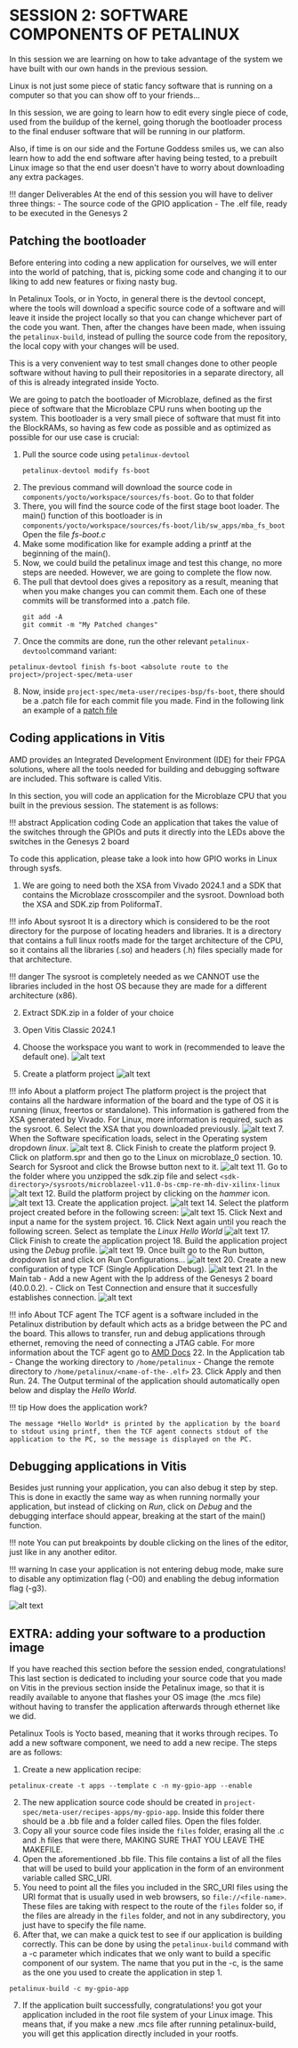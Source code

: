 # SESSION 2: SOFTWARE COMPONENTS OF PETALINUX
In this session we are learning on how to take advantage of the system we have built with our own hands in the previous session.

Linux is not just some piece of static fancy software that is running on a computer so that you can show off to your friends...

In this session, we are going to learn how to edit every single piece of code, used from the buildup of the kernel, going thorugh the bootloader process to the final enduser software that will be running in our platform.

Also, if time is on our side and the Fortune Goddess smiles us, we can also learn how to add the end software after having being tested, to a prebuilt Linux image so that the end user doesn't have to worry about downloading any extra packages.

!!! danger Deliverables
      At the end of this session you will have to deliver three things:
      - The source code of the GPIO application
      - The .elf file, ready to be executed in the Genesys 2

## Patching the bootloader
Before entering into coding a new application for ourselves, we will enter into the world of patching, that is, picking some code and changing it to our liking to add new features or fixing nasty bug.

In Petalinux Tools, or in Yocto, in general there is the devtool concept, where the tools will download a specific source code of a software and will leave it inside the project locally so that you can change whichever part of the code you want.
Then, after the changes have been made, when issuing the `petalinux-build`, instead of pulling the source code from the repository, the local copy with your changes will be used.

This is a very convenient way to test small changes done to other people software without having to pull their repositories in a separate directory, all of this is already integrated inside Yocto.

We are going to patch the bootloader of Microblaze, defined as the first piece of software that the Microblaze CPU runs when booting up the system. This bootloader is a very small piece of software that must fit into the BlockRAMs, so having as few code as possible and as optimized as possible for our use case is crucial:

1. Pull the source code using `petalinux-devtool`
   ```shell
   petalinux-devtool modify fs-boot
   ```
2. The previous command will download the source code in `components/yocto/workspace/sources/fs-boot`. Go to that folder
3. There, you will find the source code of the first stage boot loader. The main() function of this bootloader is in `components/yocto/workspace/sources/fs-boot/lib/sw_apps/mba_fs_boot` Open the file *fs-boot.c*
4. Make some modification like for example adding a printf at the beginning of the main().
5. Now, we could build the petalinux image and test this change, no more steps are needed. However, we are going to complete the flow now.
6. The pull that devtool does gives a repository as a result, meaning that when you make changes you can commit them. Each one of these commits will be transformed into a .patch file.
   ```shell
   git add -A
   git commit -m "My Patched changes"
   ```
7. Once the commits are done, run the other relevant `petalinux-devtool`command variant:
```shell
petalinux-devtool finish fs-boot <absolute route to the project>/project-spec/meta-user
```
8. Now, inside `project-spec/meta-user/recipes-bsp/fs-boot`, there should be a .patch file for each commit file you made. Find in the following link an example of a [patch file](https://github.com/Xilinx/embeddedsw/commit/08ebf27b381f3f21a9e961363d3a9505e3d49a21.patch)

## Coding applications in Vitis
AMD provides an Integrated Development Environment (IDE) for their FPGA solutions, where all the tools needed for building and debugging software are included. This software is called Vitis.

In this section, you will code an application for the Microblaze CPU that you built in the previous session. The statement is as follows:

!!! abstract Application coding
    Code an application that takes the value of the switches through the GPIOs and puts it directly into the LEDs above the switches in the Genesys 2 board

To code this application, please take a look into how GPIO works in Linux through sysfs.

1. We are going to need both the XSA from Vivado 2024.1 and a SDK that contains the Microblaze crosscompiler and the sysroot. Download both the XSA and SDK.zip from PoliformaT.

!!! info About sysroot
     It is a directory which is considered to be the root directory for the purpose of locating headers and libraries. It is a directory that contains a full linux rootfs made for the target architecture of the CPU, so it contains all the libraries (.so) and headers (.h) files specially made for that architecture.
    
!!! danger 
    The sysroot is completely needed as we CANNOT use the libraries included in the host OS because they are made for a different architecture (x86).

2. Extract SDK.zip in a folder of your choice
3. Open Vitis Classic 2024.1
4. Choose the workspace you want to work in (recommended to leave the default one).
![alt text](img/Vitis_Classic_1.png)

5. Create a platform project
![alt text](img/Vitis_Classic_2.png)

!!! info About a platform project
    The platform project is the project that contains all the hardware information of the board and the type of OS it is running (linux, freertos or standalone). This information is gathered from the XSA generated by Vivado. For Linux, more information is required, such as the sysroot.
6. Select the XSA that you downloaded previously.
   ![alt text](img/Vitis_Classic_3.png)
7. When the Software specification loads, select in the Operating system dropdown *linux*.
   ![alt text](img/Vitis_Classic_4.png)
8. Click Finish to create the platform project
9.  Click on platform.spr and then go to the Linux on microblaze_0 section.
10. Search for Sysroot and click the Browse button next to it.
![alt text](img/Vitis_Classic_5.png)
11.  Go to the folder where you unzipped the sdk.zip file and select ``<sdk-directory>/sysroots/microblazeel-v11.0-bs-cmp-re-mh-div-xilinx-linux``
    ![alt text](img/Vitis_Classic_6.png)
12.  Build the platform project by clicking on the *hammer* icon.![alt text](<img/Build icon.png>)
13.  Create the application project.
![alt text](img/Vitis_Classic_7.png)
14. Select the platform project created before in the following screen:
    ![alt text](img/Vitis_Classic_8.png)
15. Click Next and input a name for the system project.
16. Click Next again until you reach the following screen. Select as template the *Linux Hello World*
    ![alt text](img/Vitis_Classic_9.png)
17. Click Finish to create the application project
18. Build the application project using the *Debug* profile.
    ![alt text](img/Vitis_Classic_10.png)
19. Once built go to the Run button, dropdown list and click on Run Configurations...
    ![alt text](img/Vitis_Classic_10_5.png)
20. Create a new configuration of type TCF (Single Application Debug).
    ![alt text](img/Vitis_Classic_11.png)
21. In the Main tab
    - Add a new Agent with the Ip address of the Genesys 2 board (40.0.0.2).
    - Click on Test Connection and ensure that it succesfully establishes connection.
  ![alt text](img/Vitis_Classic_12.png)

  !!! info About TCF agent
    The TCF agent is a software included in the Petalinux distribution by default which acts as a bridge between the PC and the board. This allows to transfer, run and debug applications through ethernet, removing the need of connecting a JTAG cable.
    For more information about the TCF agent go to [AMD Docs](https://docs.amd.com/r/en-US/ug1144-petalinux-tools-reference-guide/Debugging-Applications-with-TCF-Agent) 
22. In the Application tab
    - Change the working directory to ``/home/petalinux``
    - Change the remote directory to ``/home/petalinux/<name-of-the-.elf>``
23. Click Apply and then Run.
24. The Output terminal of the application should automatically open below and display the *Hello World*.
     
!!! tip How does the application work?
  
    The message *Hello World* is printed by the application by the board to stdout using printf, then the TCF agent connects stdout of the application to the PC, so the message is displayed on the PC.
## Debugging applications in Vitis
Besides just running your application, you can also debug it step by step.
This is done in exactly the same way as when running normally your application, but instead of clicking on *Run*, click on *Debug* and the debugging interface should appear, breaking at the start of the main() function.

!!! note 
    You can put breakpoints by double clicking on the lines of the editor, just like in any another editor.

!!! warning
    In case your application is not entering debug mode, make sure to disable any optimization flag (-O0) and enabling the debug information flag (-g3).

![alt text](img/Vitis_Debug.png)

## EXTRA: adding your software to a production image
If you have reached this section before the session ended, congratulations! This last section is dedicated to including your source code that you made on Vitis in the previous section inside the Petalinux image, so that it is readily available to anyone that flashes your OS image (the .mcs file) without having to transfer the application afterwards through ethernet like we did.

Petalinux Tools is Yocto based, meaning that it works through recipes. To add a new software component, we need to add a new recipe. The steps are as follows:
1. Create a new application recipe:
```shell
petalinux-create -t apps --template c -n my-gpio-app --enable
```
2. The new application source code should be created in `project-spec/meta-user/recipes-apps/my-gpio-app`. Inside this folder there should be a .bb file and a folder called files. Open the files folder.
3. Copy all your source code files inside the `files` folder, erasing all the .c and .h files that were there, MAKING SURE THAT YOU LEAVE THE MAKEFILE.
4. Open the aforementioned .bb file. This file contains a list of all the files that will be used to build your application in the form of an environment variable called SRC_URI.
5. You need to point all the files you included in the SRC_URI files using the URI format that is usually used in web browsers, so `file://<file-name>`. These files are taking with respect to the route of the `files` folder so, if the files are already in the `files` folder, and not in any subdirectory, you just have to specify the file name. 
6. After that, we can make a quick test to see if our application is building correctly. This can be done by using the `petalinux-build` command with a -c parameter which indicates that we only want to build a specific component of our system. The name that you put in the -c, is the same as the one you used to create the application in step 1.
```shell
petalinux-build -c my-gpio-app
```
7. If the application built successfully, congratulations! you got your application included in the root file system of your Linux image. This means that, if you make a new .mcs file after running petalinux-build, you will get this application directly included in your rootfs.